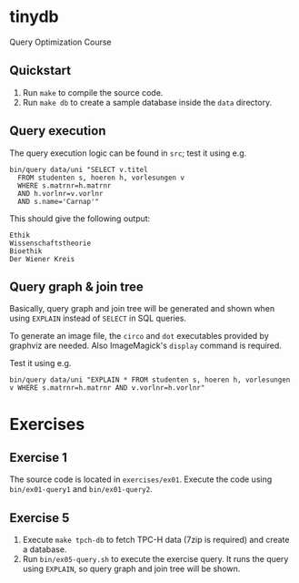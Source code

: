# tinydb

Query Optimization Course

## Quickstart

 1. Run `make` to compile the source code.
 2. Run `make db` to create a sample database inside the `data` directory.

## Query execution

The query execution logic can be found in `src`; test it using e.g.

    bin/query data/uni "SELECT v.titel
      FROM studenten s, hoeren h, vorlesungen v
      WHERE s.matrnr=h.matrnr
      AND h.vorlnr=v.vorlnr
      AND s.name='Carnap'"

This should give the following output:

    Ethik
    Wissenschaftstheorie
    Bioethik
    Der Wiener Kreis

## Query graph & join tree

Basically, query graph and join tree will be generated and shown when using `EXPLAIN` instead of `SELECT` in SQL queries.

To generate an image file, the `circo` and `dot` executables provided by graphviz are needed. Also ImageMagick's `display` command is required.

Test it using e.g.

    bin/query data/uni "EXPLAIN * FROM studenten s, hoeren h, vorlesungen v WHERE s.matrnr=h.matrnr AND v.vorlnr=h.vorlnr"

# Exercises

## Exercise 1

The source code is located in `exercises/ex01`. Execute the code using `bin/ex01-query1` and
`bin/ex01-query2`.

## Exercise 5

  1. Execute `make tpch-db` to fetch TPC-H data (7zip is required) and create a database.
  2. Run `bin/ex05-query.sh` to execute the exercise query. It runs the query using `EXPLAIN`, so query graph and join tree will be shown.
